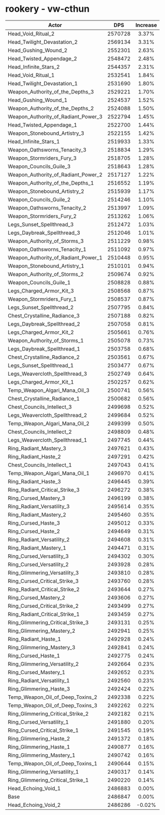 # rookery - vw-cthun
| Actor | DPS | Increase |
|---|:---:|:---:|
|Head_Void_Ritual_2|2570728|3.37%|
|Head_Twilight_Devastation_2|2569134|3.31%|
|Head_Gushing_Wound_2|2552301|2.63%|
|Head_Twisted_Appendage_2|2548472|2.48%|
|Head_Infinite_Stars_2|2544357|2.31%|
|Head_Void_Ritual_1|2532541|1.84%|
|Head_Twilight_Devastation_1|2531690|1.80%|
|Weapon_Authority_of_the_Depths_3|2529221|1.70%|
|Head_Gushing_Wound_1|2524537|1.52%|
|Weapon_Authority_of_the_Depths_2|2524088|1.50%|
|Weapon_Authority_of_Radiant_Power_3|2522794|1.45%|
|Head_Twisted_Appendage_1|2522700|1.44%|
|Weapon_Stonebound_Artistry_3|2522155|1.42%|
|Head_Infinite_Stars_1|2519933|1.33%|
|Weapon_Oathsworns_Tenacity_3|2518834|1.29%|
|Weapon_Stormriders_Fury_3|2518705|1.28%|
|Weapon_Councils_Guile_3|2518643|1.28%|
|Weapon_Authority_of_Radiant_Power_2|2517127|1.22%|
|Weapon_Authority_of_the_Depths_1|2516552|1.19%|
|Weapon_Stonebound_Artistry_2|2515939|1.17%|
|Weapon_Councils_Guile_2|2514246|1.10%|
|Weapon_Oathsworns_Tenacity_2|2513997|1.09%|
|Weapon_Stormriders_Fury_2|2513262|1.06%|
|Legs_Sunset_Spellthread_3|2512472|1.03%|
|Legs_Daybreak_Spellthread_3|2512046|1.01%|
|Weapon_Authority_of_Storms_3|2511229|0.98%|
|Weapon_Oathsworns_Tenacity_1|2511092|0.97%|
|Weapon_Authority_of_Radiant_Power_1|2510448|0.95%|
|Weapon_Stonebound_Artistry_1|2510101|0.94%|
|Weapon_Authority_of_Storms_2|2509674|0.92%|
|Weapon_Councils_Guile_1|2508828|0.88%|
|Legs_Charged_Armor_Kit_3|2508568|0.87%|
|Weapon_Stormriders_Fury_1|2508537|0.87%|
|Legs_Sunset_Spellthread_2|2507795|0.84%|
|Chest_Crystalline_Radiance_3|2507188|0.82%|
|Legs_Daybreak_Spellthread_2|2507058|0.81%|
|Legs_Charged_Armor_Kit_2|2505661|0.76%|
|Weapon_Authority_of_Storms_1|2505078|0.73%|
|Legs_Daybreak_Spellthread_1|2503758|0.68%|
|Chest_Crystalline_Radiance_2|2503561|0.67%|
|Legs_Sunset_Spellthread_1|2503477|0.67%|
|Legs_Weavercloth_Spellthread_3|2502749|0.64%|
|Legs_Charged_Armor_Kit_1|2502257|0.62%|
|Temp_Weapon_Algari_Mana_Oil_3|2500741|0.56%|
|Chest_Crystalline_Radiance_1|2500682|0.56%|
|Chest_Councils_Intellect_3|2499698|0.52%|
|Legs_Weavercloth_Spellthread_2|2499684|0.52%|
|Temp_Weapon_Algari_Mana_Oil_2|2499399|0.50%|
|Chest_Councils_Intellect_2|2498809|0.48%|
|Legs_Weavercloth_Spellthread_1|2497745|0.44%|
|Ring_Radiant_Mastery_3|2497621|0.43%|
|Ring_Radiant_Haste_2|2497291|0.42%|
|Chest_Councils_Intellect_1|2497043|0.41%|
|Temp_Weapon_Algari_Mana_Oil_1|2496970|0.41%|
|Ring_Radiant_Haste_3|2496445|0.39%|
|Ring_Radiant_Critical_Strike_3|2496272|0.38%|
|Ring_Cursed_Mastery_3|2496199|0.38%|
|Ring_Radiant_Versatility_3|2495614|0.35%|
|Ring_Radiant_Mastery_2|2495460|0.35%|
|Ring_Cursed_Haste_3|2495012|0.33%|
|Ring_Cursed_Haste_2|2494649|0.31%|
|Ring_Radiant_Versatility_2|2494608|0.31%|
|Ring_Radiant_Mastery_1|2494471|0.31%|
|Ring_Cursed_Versatility_3|2494302|0.30%|
|Ring_Cursed_Versatility_2|2493928|0.28%|
|Ring_Glimmering_Versatility_3|2493810|0.28%|
|Ring_Cursed_Critical_Strike_3|2493760|0.28%|
|Ring_Radiant_Critical_Strike_2|2493644|0.27%|
|Ring_Cursed_Mastery_2|2493606|0.27%|
|Ring_Cursed_Critical_Strike_2|2493499|0.27%|
|Ring_Radiant_Critical_Strike_1|2493459|0.27%|
|Ring_Glimmering_Critical_Strike_3|2493131|0.25%|
|Ring_Glimmering_Mastery_2|2492941|0.25%|
|Ring_Radiant_Haste_1|2492928|0.24%|
|Ring_Glimmering_Mastery_3|2492841|0.24%|
|Ring_Cursed_Haste_1|2492775|0.24%|
|Ring_Glimmering_Versatility_2|2492664|0.23%|
|Ring_Cursed_Mastery_1|2492652|0.23%|
|Ring_Radiant_Versatility_1|2492560|0.23%|
|Ring_Glimmering_Haste_3|2492424|0.22%|
|Temp_Weapon_Oil_of_Deep_Toxins_2|2492338|0.22%|
|Temp_Weapon_Oil_of_Deep_Toxins_3|2492262|0.22%|
|Ring_Glimmering_Critical_Strike_2|2492182|0.21%|
|Ring_Cursed_Versatility_1|2491880|0.20%|
|Ring_Cursed_Critical_Strike_1|2491545|0.19%|
|Ring_Glimmering_Haste_2|2491372|0.18%|
|Ring_Glimmering_Haste_1|2490877|0.16%|
|Ring_Glimmering_Mastery_1|2490742|0.16%|
|Temp_Weapon_Oil_of_Deep_Toxins_1|2490644|0.15%|
|Ring_Glimmering_Versatility_1|2490317|0.14%|
|Ring_Glimmering_Critical_Strike_1|2490220|0.14%|
|Head_Echoing_Void_1|2486883|0.00%|
|Base|2486847|0.00%|
|Head_Echoing_Void_2|2486286|-0.02%|
